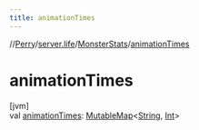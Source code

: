 ```yaml
---
title: animationTimes
---
```

//[Perry](../../../index.html)/[server.life](../index.html)/[MonsterStats](index.html)/[animationTimes](animation-times.html)



# animationTimes



[jvm]\
val [animationTimes](animation-times.html): [MutableMap](https://kotlinlang.org/api/latest/jvm/stdlib/kotlin.collections/-mutable-map/index.html)&lt;[String](https://kotlinlang.org/api/latest/jvm/stdlib/kotlin/-string/index.html), [Int](https://kotlinlang.org/api/latest/jvm/stdlib/kotlin/-int/index.html)&gt;




